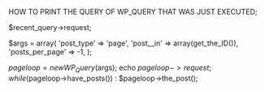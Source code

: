 HOW TO PRINT THE QUERY OF WP_QUERY THAT WAS JUST EXECUTED;

$recent_query->request;

$args = array(
    'post_type'      => 'page',
    'post__in'       => array(get_the_ID()),
    'posts_per_page' => -1,
);

$pageloop = new WP_Query($args);
echo $pageloop->request;
while ($pageloop->have_posts()) : $pageloop->the_post(); 
